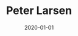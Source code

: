 ---
title: "Peter Larsen"
prifile_image: "Peter"
position: "Forlagsdirektør, partner"
phone: "+45 7640 6401"
mobil: "+45 4087 6799"
mail: "peter@mediegruppen.net"
date: 2020-01-01
tags:
    - team
    - team_home
    - team_forlag
---